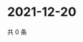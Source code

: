 # 2021-12-20

共 0 条

<!-- BEGIN WEIBO -->
<!-- 最后更新时间 Mon Dec 20 2021 21:21:19 GMT+0800 (China Standard Time) -->

<!-- END WEIBO -->
